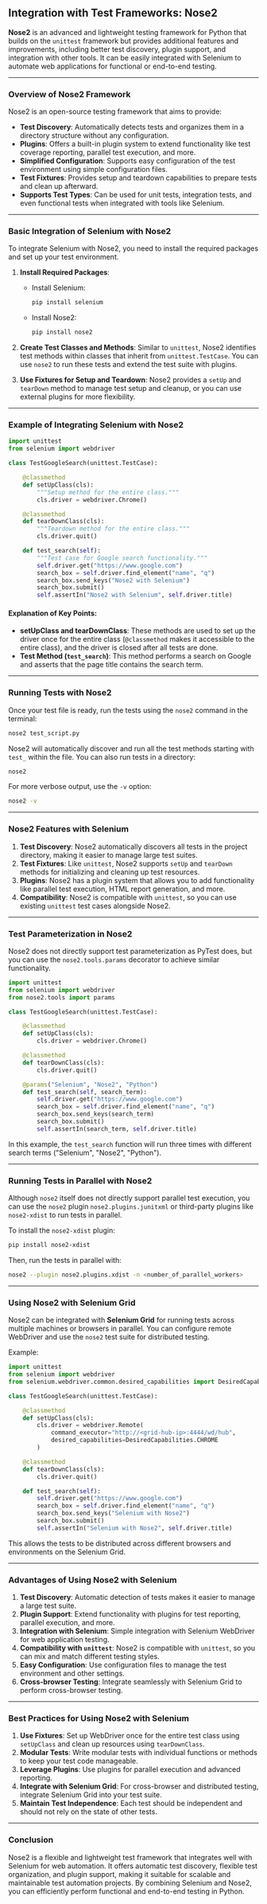 ## **Integration with Test Frameworks: Nose2**

**Nose2** is an advanced and lightweight testing framework for Python that builds on the `unittest` framework but provides additional features and improvements, including better test discovery, plugin support, and integration with other tools. It can be easily integrated with Selenium to automate web applications for functional or end-to-end testing.

---

### **Overview of Nose2 Framework**

Nose2 is an open-source testing framework that aims to provide:

- **Test Discovery**: Automatically detects tests and organizes them in a directory structure without any configuration.
- **Plugins**: Offers a built-in plugin system to extend functionality like test coverage reporting, parallel test execution, and more.
- **Simplified Configuration**: Supports easy configuration of the test environment using simple configuration files.
- **Test Fixtures**: Provides setup and teardown capabilities to prepare tests and clean up afterward.
- **Supports Test Types**: Can be used for unit tests, integration tests, and even functional tests when integrated with tools like Selenium.

---

### **Basic Integration of Selenium with Nose2**

To integrate Selenium with Nose2, you need to install the required packages and set up your test environment.

1. **Install Required Packages**:
   - Install Selenium:
     ```bash
     pip install selenium
     ```
   - Install Nose2:
     ```bash
     pip install nose2
     ```

2. **Create Test Classes and Methods**: Similar to `unittest`, Nose2 identifies test methods within classes that inherit from `unittest.TestCase`. You can use `nose2` to run these tests and extend the test suite with plugins.

3. **Use Fixtures for Setup and Teardown**: Nose2 provides a `setUp` and `tearDown` method to manage test setup and cleanup, or you can use external plugins for more flexibility.

---

### **Example of Integrating Selenium with Nose2**

```python
import unittest
from selenium import webdriver

class TestGoogleSearch(unittest.TestCase):

    @classmethod
    def setUpClass(cls):
        """Setup method for the entire class."""
        cls.driver = webdriver.Chrome()

    @classmethod
    def tearDownClass(cls):
        """Teardown method for the entire class."""
        cls.driver.quit()

    def test_search(self):
        """Test case for Google search functionality."""
        self.driver.get("https://www.google.com")
        search_box = self.driver.find_element("name", "q")
        search_box.send_keys("Nose2 with Selenium")
        search_box.submit()
        self.assertIn("Nose2 with Selenium", self.driver.title)
```

#### **Explanation of Key Points:**

- **setUpClass and tearDownClass**: These methods are used to set up the driver once for the entire class (`@classmethod` makes it accessible to the entire class), and the driver is closed after all tests are done.
- **Test Method (`test_search`)**: This method performs a search on Google and asserts that the page title contains the search term.

---

### **Running Tests with Nose2**

Once your test file is ready, run the tests using the `nose2` command in the terminal:

```bash
nose2 test_script.py
```

Nose2 will automatically discover and run all the test methods starting with `test_` within the file. You can also run tests in a directory:

```bash
nose2
```

For more verbose output, use the `-v` option:

```bash
nose2 -v
```

---

### **Nose2 Features with Selenium**

1. **Test Discovery**: Nose2 automatically discovers all tests in the project directory, making it easier to manage large test suites.
2. **Test Fixtures**: Like `unittest`, Nose2 supports `setUp` and `tearDown` methods for initializing and cleaning up test resources.
3. **Plugins**: Nose2 has a plugin system that allows you to add functionality like parallel test execution, HTML report generation, and more.
4. **Compatibility**: Nose2 is compatible with `unittest`, so you can use existing `unittest` test cases alongside Nose2.

---

### **Test Parameterization in Nose2**

Nose2 does not directly support test parameterization as PyTest does, but you can use the `nose2.tools.params` decorator to achieve similar functionality.

```python
import unittest
from selenium import webdriver
from nose2.tools import params

class TestGoogleSearch(unittest.TestCase):

    @classmethod
    def setUpClass(cls):
        cls.driver = webdriver.Chrome()

    @classmethod
    def tearDownClass(cls):
        cls.driver.quit()

    @params("Selenium", "Nose2", "Python")
    def test_search(self, search_term):
        self.driver.get("https://www.google.com")
        search_box = self.driver.find_element("name", "q")
        search_box.send_keys(search_term)
        search_box.submit()
        self.assertIn(search_term, self.driver.title)
```

In this example, the `test_search` function will run three times with different search terms ("Selenium", "Nose2", "Python").

---

### **Running Tests in Parallel with Nose2**

Although `nose2` itself does not directly support parallel test execution, you can use the `nose2` plugin `nose2.plugins.junitxml` or third-party plugins like `nose2-xdist` to run tests in parallel.

To install the `nose2-xdist` plugin:

```bash
pip install nose2-xdist
```

Then, run the tests in parallel with:

```bash
nose2 --plugin nose2.plugins.xdist -n <number_of_parallel_workers>
```

---

### **Using Nose2 with Selenium Grid**

Nose2 can be integrated with **Selenium Grid** for running tests across multiple machines or browsers in parallel. You can configure remote WebDriver and use the `nose2` test suite for distributed testing.

Example:

```python
import unittest
from selenium import webdriver
from selenium.webdriver.common.desired_capabilities import DesiredCapabilities

class TestGoogleSearch(unittest.TestCase):

    @classmethod
    def setUpClass(cls):
        cls.driver = webdriver.Remote(
            command_executor="http://<grid-hub-ip>:4444/wd/hub",
            desired_capabilities=DesiredCapabilities.CHROME
        )

    @classmethod
    def tearDownClass(cls):
        cls.driver.quit()

    def test_search(self):
        self.driver.get("https://www.google.com")
        search_box = self.driver.find_element("name", "q")
        search_box.send_keys("Selenium with Nose2")
        search_box.submit()
        self.assertIn("Selenium with Nose2", self.driver.title)
```

This allows the tests to be distributed across different browsers and environments on the Selenium Grid.

---

### **Advantages of Using Nose2 with Selenium**

1. **Test Discovery**: Automatic detection of tests makes it easier to manage a large test suite.
2. **Plugin Support**: Extend functionality with plugins for test reporting, parallel execution, and more.
3. **Integration with Selenium**: Simple integration with Selenium WebDriver for web application testing.
4. **Compatibility with `unittest`**: Nose2 is compatible with `unittest`, so you can mix and match different testing styles.
5. **Easy Configuration**: Use configuration files to manage the test environment and other settings.
6. **Cross-browser Testing**: Integrate seamlessly with Selenium Grid to perform cross-browser testing.

---

### **Best Practices for Using Nose2 with Selenium**

1. **Use Fixtures**: Set up WebDriver once for the entire test class using `setUpClass` and clean up resources using `tearDownClass`.
2. **Modular Tests**: Write modular tests with individual functions or methods to keep your test code manageable.
3. **Leverage Plugins**: Use plugins for parallel execution and advanced reporting.
4. **Integrate with Selenium Grid**: For cross-browser and distributed testing, integrate Selenium Grid into your test suite.
5. **Maintain Test Independence**: Each test should be independent and should not rely on the state of other tests.

---

### **Conclusion**

Nose2 is a flexible and lightweight test framework that integrates well with Selenium for web automation. It offers automatic test discovery, flexible test organization, and plugin support, making it suitable for scalable and maintainable test automation projects. By combining Selenium and Nose2, you can efficiently perform functional and end-to-end testing in Python.
